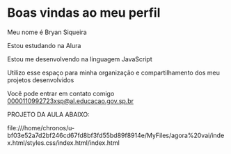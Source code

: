 # Boas vindas ao meu perfil 

Meu nome é Bryan Siqueira

Estou estudando na Alura

Estou me desenvolvendo na linguagem JavaScript

Utilizo esse espaço para minha organização e compartilhamento dos meu projetos desenvolvidos

Você pode entrar em contato comigo 
0000110992723xsp@al.educacao.gov.sp.br

PROJETO DA AULA ABAIXO:

file:///home/chronos/u-bf03e52a7d2bf246cd67fd8bf3fd55bd89f8914e/MyFiles/agora%20vai/index.html/styles.css/index.html/index.html
